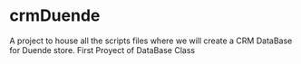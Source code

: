 # crmDuende
A project to house all the scripts files where we will create a CRM DataBase for Duende store. First Proyect of DataBase Class
